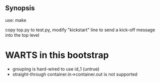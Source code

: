 ## Synopsis

use: make

copy top.py to test.py, modify "kickstart" line to send a kick-off message into the top level

# WARTS in this bootstrap
- grouping is hard-wired to use id_1 (untrue)
- straight-through container.in->container.out is not supported

